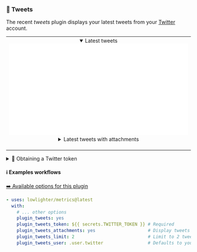 ### 🐤 Tweets

The recent *tweets* plugin displays your latest tweets from your [Twitter](https://twitter.com) account.

<table>
  <td align="center">
    <details open><summary>Latest tweets</summary>
      <img src="https://github.com/lowlighter/lowlighter/blob/master/metrics.plugin.tweets.svg">
    </details>
    <details><summary>Latest tweets with attachments</summary>
      <img src="https://github.com/lowlighter/lowlighter/blob/master/metrics.plugin.tweets.attachments.svg">
    </details>
    <img width="900" height="1" alt="">
  </td>
</table>

<details>
<summary>💬 Obtaining a Twitter token</summary>

To get a Twitter token, you'll need to apply to the [developer program](https://apps.twitter.com).
It's a bit tedious, but it seems that requests are approved quite quickly.

Create an app from your [developer dashboard](https://developer.twitter.com/en/portal/dashboard) and register your bearer token in your repository secrets.

![Twitter token](/.github/readme/imgs/plugin_tweets_secrets.png)

</details>

#### ℹ️ Examples workflows

[➡️ Available options for this plugin](metadata.yml)

```yaml
- uses: lowlighter/metrics@latest
  with:
    # ... other options
    plugin_tweets: yes
    plugin_tweets_token: ${{ secrets.TWITTER_TOKEN }} # Required
    plugin_tweets_attachments: yes                    # Display tweets attachments (images, preview urls, etc.)
    plugin_tweets_limit: 2                            # Limit to 2 tweets
    plugin_tweets_user: .user.twitter                 # Defaults to your GitHub linked twitter username
```
